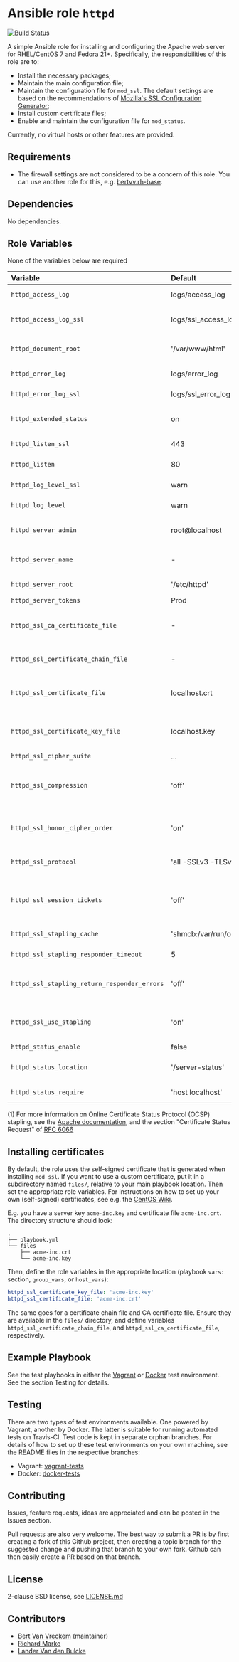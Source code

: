 # Ansible role `httpd`

[![Build Status](https://travis-ci.org/bertvv/ansible-role-httpd.svg?branch=master)](https://travis-ci.org/bertvv/ansible-role-httpd)

A simple Ansible role for installing and configuring the Apache web server for RHEL/CentOS 7 and Fedora 21+. Specifically, the responsibilities of this role are to:

- Install the necessary packages;
- Maintain the main configuration file;
- Maintain the configuration file for `mod_ssl`. The default settings are based on the recommendations of [Mozilla's SSL Configuration Generator](https://mozilla.github.io/server-side-tls/ssl-config-generator/?server=apache-2.4.34&openssl=1.1.0i&hsts=yes&profile=modern);
- Install custom certificate files;
- Enable and maintain the configuration file for `mod_status`.

Currently, no virtual hosts or other features are provided.

## Requirements

- The firewall settings are not considered to be a concern of this role. You can use another role for this, e.g. [bertvv.rh-base](https://galaxy.ansible.com/bertvv/rh-base).

## Dependencies

No dependencies.

## Role Variables

None of the variables below are required

| Variable                                     | Default                       | Comments                                                                                |
| :---                                         | :---                          | :---                                                                                    |
| `httpd_access_log`                           | logs/access_log               | Location of the access log file (http)                                                  |
| `httpd_access_log_ssl`                       | logs/ssl_access_log           | Location of the access log file (https)                                                 |
| `httpd_document_root`                        | '/var/www/html'               | Path to the document root (directory containing html files)                             |
| `httpd_error_log`                            | logs/error_log                | Location of the error log file (http)                                                   |
| `httpd_error_log_ssl`                        | logs/ssl_error_log            | Location of the error log file (https)                                                  |
| `httpd_extended_status`                      | on                            | Enable extended status info (see `httpd_status_enable`)                                 |
| `httpd_listen_ssl`                           | 443                           | Port number for https connections                                                       |
| `httpd_listen`                               | 80                            | Port number for http connections                                                        |
| `httpd_log_level_ssl`                        | warn                          | [Verbosity of the https logs](https://httpd.apache.org/docs/2.4/mod/core.html#loglevel) |
| `httpd_log_level`                            | warn                          | [Verbosity of the http logs](https://httpd.apache.org/docs/2.4/mod/core.html#loglevel)  |
| `httpd_server_admin`                         | root@localhost                | E-mail address of the server administrator                                              |
| `httpd_server_name`                          | -                             | Hostname that the server uses to identify itself                                        |
| `httpd_server_root`                          | '/etc/httpd'                  | Directory containing configuration files                                                |
| `httpd_server_tokens`                        | Prod                          | See [documentation](https://httpd.apache.org/docs/current/mod/core.html#servertokens)   |
| `httpd_ssl_ca_certificate_file`              | -                             | Name of a CA certificate file. See below, *Installing certificates*                     |
| `httpd_ssl_certificate_chain_file`           | -                             | Name of a certificate chain file. See below, *Installing certificates*                  |
| `httpd_ssl_certificate_file`                 | localhost.crt                 | Name of the certificate file. See below, *Installing certificates*                      |
| `httpd_ssl_certificate_key_file`             | localhost.key                 | Name of the certificate key file. See below, *Installing certificates*                  |
| `httpd_ssl_cipher_suite`                     | ...                           | See [default variables](defaults/main.yml)                                              |
| `httpd_ssl_compression`                      | 'off'                         | When 'on', enables compression on the SSL level (which may cause security issues)       |
| `httpd_ssl_honor_cipher_order`               | 'on'                          | When 'on', prefer the server's cipher preference order instead of the client's          |
| `httpd_ssl_protocol`                         | 'all -SSLv3 -TLSv1'           | Specifies usable SSL/TLS protocol versions                                              |
| `httpd_ssl_session_tickets`                  | 'off'                         | When 'on', enables use of TLS session tickets (which may cause security issues)         |
| `httpd_ssl_stapling_cache`                   | 'shmcb:/var/run/ocsp(128000)' | Configures the OCSP stapling cache (1)                                                  |
| `httpd_ssl_stapling_responder_timeout`       | 5                             | Timeout for OCSP stapling queries (1)                                                   |
| `httpd_ssl_stapling_return_responder_errors` | 'off'                         | When 'on', pass stapling related OCSP errors on to client (1)                           |
| `httpd_ssl_use_stapling`                     | 'on'                          | When 'on', enables stapling of OCSP responses in the TLS handshake (1)                  |
| `httpd_status_enable`                        | false                         | Enable mod_status                                                                       |
| `httpd_status_location`                      | '/server-status'              | Location for mod_status status page                                                     |
| `httpd_status_require`                       | 'host localhost'              | Access control for mod_status                                                           |

(1) For more information on Online
      Certificate Status Protocol (OCSP) stapling, see the [Apache documentation](https://httpd.apache.org/docs/2.4/mod/mod_ssl.html#sslusestapling), and the section "Certificate Status Request" of [RFC 6066](https://tools.ietf.org/html/rfc6066.html)

## Installing certificates

By default, the role uses the self-signed certificate that is generated when installing `mod_ssl`. If you want to use a custom certificate, put it in a subdirectory named `files/`, relative to your main playbook location. Then set the appropriate role variables. For instructions on how to set up your own (self-signed) certificates, see e.g. the [CentOS Wiki](https://wiki.centos.org/HowTos/Https).

E.g. you have a server key `acme-inc.key` and certificate file `acme-inc.crt`. The directory structure should look:

```
.
├── playbook.yml
└── files
    ├── acme-inc.crt
    └── acme-inc.key
```

Then, define the role variables in the appropriate location (playbook `vars:` section, `group_vars`, or `host_vars`):

```yaml
httpd_ssl_certificate_key_file: 'acme-inc.key'
httpd_ssl_certificate_file: 'acme-inc.crt'
```

The same goes for a certificate chain file and CA certificate file. Ensure they are available in the `files/` directory, and define variables `httpd_ssl_certificate_chain_file`, and `httpd_ssl_ca_certificate_file`, respectively.

## Example Playbook

See the test playbooks in either the [Vagrant](https://github.com/bertvv/ansible-role-httpd/blob/vagrant-tests/test.yml) or [Docker](https://github.com/bertvv/ansible-role-httpd/blob/docker-tests/test.yml) test environment. See the section Testing for details.

## Testing

There are two types of test environments available. One powered by Vagrant, another by Docker. The latter is suitable for running automated tests on Travis-CI. Test code is kept in separate orphan branches. For details of how to set up these test environments on your own machine, see the README files in the respective branches:

- Vagrant: [vagrant-tests](https://github.com/bertvv/ansible-role-httpd/tree/vagrant-tests)
- Docker: [docker-tests](https://github.com/bertvv/ansible-role-httpd/tree/docker-tests)

## Contributing

Issues, feature requests, ideas are appreciated and can be posted in the Issues section.

Pull requests are also very welcome. The best way to submit a PR is by first creating a fork of this Github project, then creating a topic branch for the suggested change and pushing that branch to your own fork. Github can then easily create a PR based on that branch.

## License

2-clause BSD license, see [LICENSE.md](LICENSE.md)

## Contributors

- [Bert Van Vreckem](https://github.com/bertvv/) (maintainer)
- [Richard Marko](https://github.com/sorki)
- [Lander Van den Bulcke](https://github.com/landervdb/)
